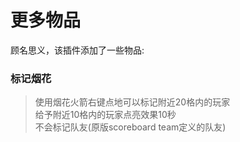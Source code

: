 # 更多物品  
顾名思义，该插件添加了一些物品:  
### 标记烟花
> 使用烟花火箭右键点地可以标记附近20格内的玩家  
> 给予附近10格内的玩家点亮效果10秒  
> 不会标记队友(原版scoreboard team定义的队友)